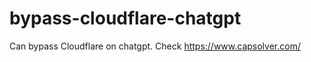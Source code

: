 # bypass-cloudflare-chatgpt
Can bypass Cloudflare on chatgpt. Check https://www.capsolver.com/ 
                                                                                                                                       